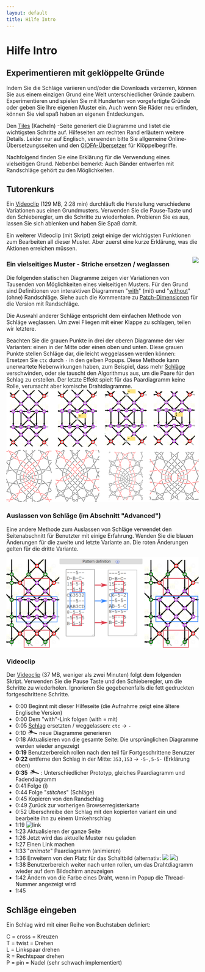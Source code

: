 ```yaml
---
layout: default
title: Hilfe Intro
---
```


Hilfe Intro
===========

Experimentieren mit geklöppelte Gründe
--------------------------------------
Indem Sie die Schläge variieren und/oder die Downloads verzerren,
können Sie aus einem einzigen Grund eine Welt unterschiedlicher Gründe zaubern.
Experimentieren und spielen Sie mit Hunderten von vorgefertigte Gründe oder geben Sie Ihre eigenen Muster ein. Auch wenn Sie Räder neu erfinden, können Sie viel spaß haben an eigenen Entdeckungen.

Den [Tiles](https://d-bl.github.io/GroundForge/tiles) (Kacheln) -Seite generiert die Diagramme und listet die wichtigsten Schritte auf. Hilfeseiten am rechten Rand erläutern weitere Details. Leider nur auf Englisch, verwenden bitte Sie allgemeine Online-Übersetzungsseiten und den [OIDFA-Übersetzer] für Klöppelbegriffe.

Nachfolgend finden Sie eine Erklärung für die Verwendung eines vielseitigen Grund.
Nebenbei bemerkt: Auch Bänder entwerfen mit Randschläge gehört zu den Möglichkeiten.

[OIDFA-Übersetzer]: https://www.oidfa.com/translate.html.en


<a name="BK-31"/>

Tutorenkurs 
-----------
Ein [Videoclip](https://github.com/d-bl/GroundForge/releases/download/2019-Q2/catalogues.mp4) (129 MB, 2:28 min)
durchläuft die Herstellung verschiedene Variationen aus einen Grundmusters.
Verwenden Sie die Pause-Taste und den Schieberegler,
um die Schritte zu wiederholen. Probieren Sie es aus,
lassen Sie sich ablenken und haben Sie Spaß damit.

Ein weiterer Videoclip (mit Skript) zeigt einige der wichtigsten Funktionen zum Bearbeiten all dieser Muster. 
Aber zuerst eine kurze Erklärung, was die Aktionen erreichen müssen.

<img src="/GroundForge/help/images/kompakt-31-challenge.png" style="float:right"/>

### Ein vielseitiges Muster - Striche ersetzen / weglassen

Die folgenden statischen Diagramme zeigen vier Variationen
von Tausenden von Möglichkeiten eines vielseitigen Musters.
Für den Grund sind Definitionen von interaktiven Diagrammen "[with]" (mit) und "[without]" (ohne) Randschläge.
Siehe auch die Kommentare zu [Patch-Dimensionen] für die Version mit Randschläge.

Die Auswahl anderer Schläge entspricht dem einfachen Methode von Schläge weglassen.
Um zwei Fliegen mit einer Klappe zu schlagen, teilen wir letztere.

Beachten Sie die grauen Punkte in drei der oberen Diagramme der vier Varianten: einen in der Mitte oder einen oben und unten. Diese grauen Punkte stellen Schläge dar, die leicht weggelassen werden können:
Ersetzen Sie `ctc` durch `-` in den gelben Popups.
Diese Methode kann unerwartete Nebenwirkungen haben, zum Beispiel,
dass mehr [Schläge] verschwinden, oder sie tauscht den Algorithmus aus, um die Paare für den Schlag zu erstellen.
Der letzte Effekt spielt für das Paardiagramm keine Rolle, verursacht aber komische Drahtdiagramme.
![](images/kompakt-31.png)

[Schlag]: #ctc
[Schläge]: #ctc
[without]: https://d-bl.github.io/GroundForge/tiles?patchWidth=19&patchHeight=22&d1=ctct&e2=ct&c2=ct&a2=lct&f3=ctct&d3=ctc&b3=ctct&a3=ct&e4=ctc&c4=ctc&f5=ctc&e5=ctc&d5=ctc&c5=ctc&b5=ctc&a5=ct&e6=ctc&d6=ctc&c6=ctc&f7=ctc&d7=ctc&b7=ctc&a7=rct&e8=ctc&c8=ctc&a8=ct&f9=lctct&d9=ctc&b9=rctct&e10=lct&c10=rct&a10=ct&tile=---5--,d-b-c-,15-5-5,--5-5-,c63532,--158-,ab-5-c,8-5-5-,-5-5-5,b-5-5-&footsideStitch=ctctt&tileStitch=ctc&headsideStitch=ctctt&shiftColsSW=0&shiftRowsSW=10&shiftColsSE=6&shiftRowsSE=5
[with]: https://d-bl.github.io/GroundForge/tiles?patchWidth=7&patchHeight=21&m1=ctcttr&g1=ctct&a1=ctcttl&l2=ctc&k2=ctc&h2=ct&f2=ct&d2=ct&c2=ctc&b2=ctc&l3=ctcrr&k3=ctc&i3=ctct&g3=ctc&e3=ctct&d3=ct&c3=ctc&b3=ctcll&m4=ctcttr&l4=ctc&k4=ctc&h4=ctc&f4=ctc&c4=ctc&b4=ctc&a4=ctcttl&i5=ctc&h5=ctc&g5=ctc&f5=ctc&e5=ctc&d5=ct&h6=ctc&g6=ctc&f6=ctc&m7=ctcttr&l7=ctcrr&k7=ctc&i7=ctcr&g7=ctc&e7=ctcl&d7=ct&c7=ctc&b7=ctcll&a7=ctcttl&l8=ctc&k8=ctc&h8=ctcr&f8=ctcl&d8=ct&c8=ctc&b8=ctc&i9=ctct&g9=ctct&e9=ctct&l10=ctcrr&k10=ctc&h10=ct&f10=ct&d10=ct&c10=ctc&b10=ctcll&footside=b--,xcd,-11,b88,xxx,---,aaa,x78,x--,-aa&tile=---5--,d-b-c-,15-5-5,--5-5-,c63532,--158-,ab-5-c,8-5-5-,-5-5-5,b-5-5-&headside=--C,ABX,88-,11C,XXX,---,DDD,14X,--X,DD-&footsideStitch=ctct&tileStitch=ctc&headsideStitch=ctct&shiftColsSW=0&shiftRowsSW=10&shiftColsSE=6&shiftRowsSE=5
[Patch-Dimensionen]: https://d-bl.github.io/GroundForge/help/Tiles#patch-size

### Auslassen von Schläge (im Abschnitt "Advanced")

Eine andere Methode zum Auslassen von Schläge verwendet den Seitenabschnitt für Benutzter mit einige Erfahrung.
Wenden Sie die blauen Änderungen für die zweite und letzte Variante an.
Die roten Änderungen gelten für die dritte Variante.

![](images/drop-stitches.png)


### Videoclip

Der [Videoclip](https://github.com/d-bl/GroundForge/releases/download/2019-Q2/BK-31.mp4)
(37 MB, weniger als zwei Minuten) folgt dem folgenden Skript.
Verwenden Sie die Pause Taste und den Schieberegler, um die Schritte zu wiederholen.
Ignorieren Sie gegebenenfalls die fett gedruckten fortgeschrittene Schritte.

* 0:00 Beginnt mit dieser Hilfeseite (die Aufnahme zeigt eine ältere Englische Version)
* 0:00 Dem "with"-Link folgen (with = mit)
* 0:05 [Schlag] ersetzten / weggelassen: `ctc` -> `-`
* 0:10 ![wand](../images/wand.png) neue Diagramme generieren
* 0:18 Aktualisieren von die gesamte Seite: Die ursprünglichen Diagramme werden wieder angezeigt
* **0:19** Benutzerbereich rollen nach den teil für Fortgeschrittene Benutzer
* **0:22** entferne den Schlag in der Mitte: `353,153` -> `-5-,5-5-` (Erklärung oben)
* **0:35** ![wand](../images/wand.png) : Unterschiedlicher Prototyp, gleiches Paardiagramm und Fadendiagramm
* 0:41 Folge (i)
* 0:44 Folge "_stitches_" (Schläge)
* 0:45 Kopieren von den Randschlag
* 0:49 Zurück zur vorherigen Browserregisterkarte
* 0:52 Überschreibe den Schlag mit den kopierten variant ein und bearbeite ihn zu einem Umkehrschlag
* 1:19 ![link](../images/link.png)
* 1:23 Aktualisieren der ganze Seite
* 1:26 Jetzt wird das aktuelle Muster neu geladen
* 1:27 Einen Link machen
* 1:33 "_animate_" Paardiagramm (animieren)
* 1:36 Erweitern von den Platz für das Schaltbild (alternativ: ![](../images/size-inc.jpg) ![](../images/size-dec.jpg))
* 1:38 Benutzerbereich weiter nach unten rollen, um das Drahtdiagramm wieder auf dem Bildschirm anzuzeigen
* 1:42 Ändern von die Farbe eines Draht, wenn im Popup die Thread-Nummer angezeigt wird
* 1:45

<a name="ctc"/>

Schläge eingeben
---------------

Ein Schlag wird mit einer Reihe von Buchstaben definiert:

C = cross = Kreuzen<br>
T = twist = Drehen<br>
L = Linkspaar drehen<br>
R = Rechtspaar drehen<br>
P = pin = Nadel (sehr schwach implementiert)<br>
